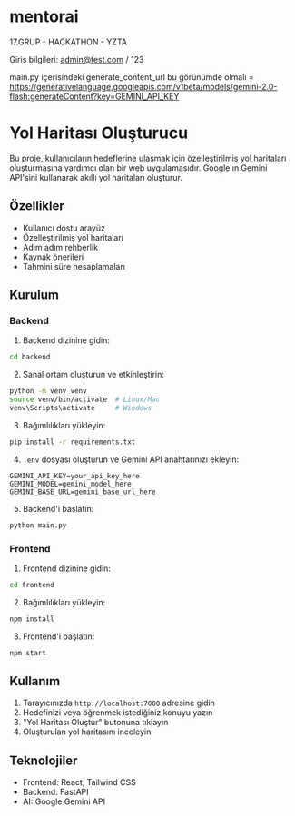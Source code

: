 # mentorai
17.GRUP - HACKATHON - YZTA

Giriş bilgileri: admin@test.com / 123

main.py içerisindeki generate_content_url bu görünümde olmalı = https://generativelanguage.googleapis.com/v1beta/models/gemini-2.0-flash:generateContent?key=GEMINI_API_KEY

# Yol Haritası Oluşturucu

Bu proje, kullanıcıların hedeflerine ulaşmak için özelleştirilmiş yol haritaları oluşturmasına yardımcı olan bir web uygulamasıdır. Google'ın Gemini API'sini kullanarak akıllı yol haritaları oluşturur.

## Özellikler

- Kullanıcı dostu arayüz
- Özelleştirilmiş yol haritaları
- Adım adım rehberlik
- Kaynak önerileri
- Tahmini süre hesaplamaları

## Kurulum

### Backend

1. Backend dizinine gidin:
```bash
cd backend
```

2. Sanal ortam oluşturun ve etkinleştirin:
```bash
python -m venv venv
source venv/bin/activate  # Linux/Mac
venv\Scripts\activate     # Windows
```

3. Bağımlılıkları yükleyin:
```bash
pip install -r requirements.txt
```

4. `.env` dosyası oluşturun ve Gemini API anahtarınızı ekleyin:
```
GEMINI_API_KEY=your_api_key_here
GEMINI_MODEL=gemini_model_here
GEMINI_BASE_URL=gemini_base_url_here
```

5. Backend'i başlatın:
```bash
python main.py
```

### Frontend

1. Frontend dizinine gidin:
```bash
cd frontend
```

2. Bağımlılıkları yükleyin:
```bash
npm install
```

3. Frontend'i başlatın:
```bash
npm start
```

## Kullanım

1. Tarayıcınızda `http://localhost:7000` adresine gidin
2. Hedefinizi veya öğrenmek istediğiniz konuyu yazın
3. "Yol Haritası Oluştur" butonuna tıklayın
4. Oluşturulan yol haritasını inceleyin

## Teknolojiler

- Frontend: React, Tailwind CSS
- Backend: FastAPI
- AI: Google Gemini API
